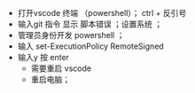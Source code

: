 - 打开vscode 终端 （powershell）； ctrl + 反引号
- 输入git 指令 显示 脚本错误 ；设置系统 ；
- 管理员身份开发 powershell ；
- 输入 set-ExecutionPolicy RemoteSigned
- 输入y 按 enter 
    - 需要重启 vscode
    - 重启电脑；